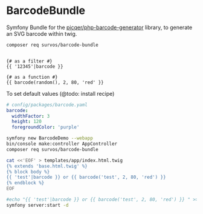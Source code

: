 # BarcodeBundle

Symfony Bundle for the [picqer/php-barcode-generator](https://github.com/picqer/php-barcode-generator) library, to generate an SVG barcode within twig.

```bash
composer req survos/barcode-bundle
```

```twig

{# as a filter #}
{{ '12345'|barcode }}

{# as a function #}
{{ barcode(random(), 2, 80, 'red' }}

```

To set default values (@todo: install recipe)
```yaml
# config/packages/barcode.yaml
barcode:
  widthFactor: 3
  height: 120
  foregroundColor: 'purple'
```

```bash
symfony new BarcodeDemo --webapp
bin/console make:controller AppController
composer req survos/barcode-bundle

cat <<'EOF' > templates/app/index.html.twig
{% extends 'base.html.twig' %}
{% block body %}
{{ 'test'|barcode }} or {{ barcode('test', 2, 80, 'red') }}
{% endblock %}
EOF

#echo "{{ 'test'|barcode }} or {{ barcode('test', 2, 80, 'red') }} " >> templates/app/index.html.twig
symfony server:start -d

```
